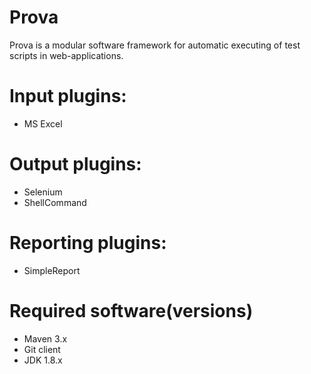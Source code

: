 # Prova
Prova is a modular software framework for automatic executing of test scripts in web-applications.

# Input plugins: 
- MS Excel

# Output plugins:
- Selenium
- ShellCommand

# Reporting plugins:
- SimpleReport    
             
# Required software(versions)
- Maven 3.x
- Git client
- JDK 1.8.x
